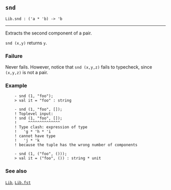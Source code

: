 ## `snd`

``` hol4
Lib.snd : ('a * 'b) -> 'b
```

------------------------------------------------------------------------

Extracts the second component of a pair.

`snd (x,y)` returns `y`.

### Failure

Never fails. However, notice that `snd (x,y,z)` fails to typecheck,
since `(x,y,z)` is not a pair.

### Example

``` hol4
    - snd (1, "foo");
    > val it = "foo" : string

    - snd (1, "foo", []);
    ! Toplevel input:
    ! snd (1, "foo", []);
    !     ^^^^^^^^^^^^^^
    ! Type clash: expression of type
    !   'g * 'h * 'i
    ! cannot have type
    !   'j * 'k
    ! because the tuple has the wrong number of components

    - snd (1, ("foo", ()));
    > val it = ("foo", ()) : string * unit
```

### See also

[`Lib`](#Lib), [`Lib.fst`](#Lib.fst)
